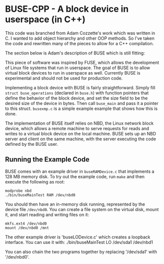# BUSE-CPP - A block device in userspace (in C++)

This code was branched from Adam Cozzette's work which was written in C. I wanted
to add object hierarchy and other OOP methods. So I've taken the code and rewritten
many of the pieces to allow for a C++ compilation.

The section below is Adam's description of BUSE which is still fitting:

This piece of software was inspired by FUSE, which allows the development of
Linux file systems that run in userspace. The goal of BUSE is to allow virtual
block devices to run in userspace as well. Currently BUSE is experimental and
should not be used for production code.

Implementing a block device with BUSE is fairly straightforward. Simply fill
`struct buse_operations` (declared in `buse.h`) with function pointers that
define the behavior of the block device, and set the size field to be the
desired size of the device in bytes. Then call `buse_main` and pass it a
pointer to this struct. `busexmp.c` is a simple example example that shows how
this is done.

The implementation of BUSE itself relies on NBD, the Linux network block device,
which allows a remote machine to serve requests for reads and writes to a
virtual block device on the local machine. BUSE sets up an NBD server and client
on the same machine, with the server executing the code defined by the BUSE
user.

## Running the Example Code

BUSE comes with an example driver in `buseRAMDevice.c` that implements a 128 MB
memory disk. To try out the example code, run `make` and then execute the
following as root:

    modprobe nbd
    ./bin/buseMainTest RAM /dev/nbd0

You should then have an in-memory disk running, represented by the device file
`/dev/nbd0`. You can create a file system on the virtual disk, mount it, and
start reading and writing files on it:

    mkfs.ext4 /dev/nbd0
    mount /dev/nbd0 /mnt
	
The other example driver is 'buseLODevice.c' which creates a loopback interface. You
can use it with:
		./bin/buseMainTest LO /dev/sda1 /dev/nbd1

You can also chain the two programs together by replacing '/dev/sda1' with '/dev/nbd0'.
